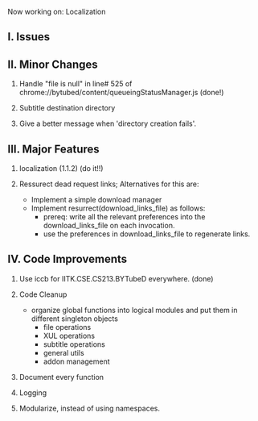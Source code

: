 Now working on: Localization

I. Issues
---------

II. Minor Changes
-----------------

1. Handle "file is null" in line# 525 of chrome://bytubed/content/queueingStatusManager.js
    (done!)

2. Subtitle destination directory 

3. Give a better message when 'directory creation fails'.

III. Major Features
-------------------
1. localization  (1.1.2)
    (do it!!)

2. Ressurect dead request links;  Alternatives for this are:
    - Implement a simple download manager
    - Implement resurrect(download_links_file) as follows:
        - prereq: write all the relevant preferences into the download_links_file on each invocation.
        - use the preferences in download_links_file to regenerate links.


IV. Code Improvements
----------------------
1. Use iccb for IITK.CSE.CS213.BYTubeD everywhere.
    (done)
    
2. Code Cleanup
    - organize global functions into logical modules and put them in different singleton objects
        - file operations
        - XUL operations
        - subtitle operations
        - general utils
        - addon management
            
3. Document every function
    
4. Logging
    
5. Modularize, instead of using namespaces.